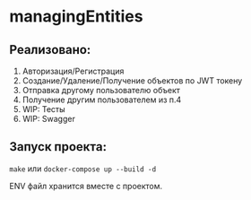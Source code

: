# managingEntities
## Реализовано:
1. Авторизация/Регистрация
2. Создание/Удаление/Получение объектов по JWT токену
3. Отправка другому пользователю объект
4. Получение другим пользователем из п.4
5. WIP: Тесты
6. WIP: Swagger

## Запуск проекта:
```make```
или
```docker-compose up --build -d```

ENV файл хранится вместе с проектом.